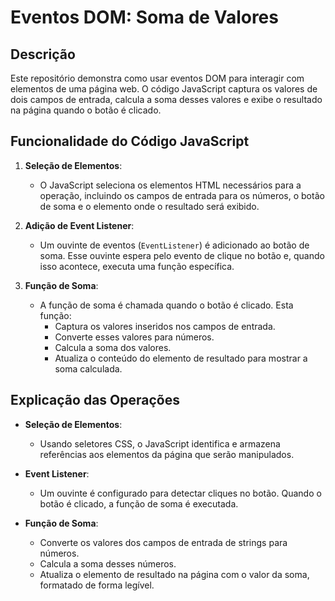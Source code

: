 # Eventos DOM: Soma de Valores

## Descrição

Este repositório demonstra como usar eventos DOM para interagir com elementos de uma página web. O código JavaScript captura os valores de dois campos de entrada, calcula a soma desses valores e exibe o resultado na página quando o botão é clicado.

## Funcionalidade do Código JavaScript

1. **Seleção de Elementos**:
   - O JavaScript seleciona os elementos HTML necessários para a operação, incluindo os campos de entrada para os números, o botão de soma e o elemento onde o resultado será exibido.

2. **Adição de Event Listener**:
   - Um ouvinte de eventos (`EventListener`) é adicionado ao botão de soma. Esse ouvinte espera pelo evento de clique no botão e, quando isso acontece, executa uma função específica.

3. **Função de Soma**:
   - A função de soma é chamada quando o botão é clicado. Esta função:
     - Captura os valores inseridos nos campos de entrada.
     - Converte esses valores para números.
     - Calcula a soma dos valores.
     - Atualiza o conteúdo do elemento de resultado para mostrar a soma calculada.

## Explicação das Operações

- **Seleção de Elementos**:
  - Usando seletores CSS, o JavaScript identifica e armazena referências aos elementos da página que serão manipulados.

- **Event Listener**:
  - Um ouvinte é configurado para detectar cliques no botão. Quando o botão é clicado, a função de soma é executada.

- **Função de Soma**:
  - Converte os valores dos campos de entrada de strings para números.
  - Calcula a soma desses números.
  - Atualiza o elemento de resultado na página com o valor da soma, formatado de forma legível.
